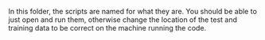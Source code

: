 In this folder, the scripts are named for what they are. You should be able to just open and run them, otherwise change the location of the test and training data to be correct on the machine running the code.
